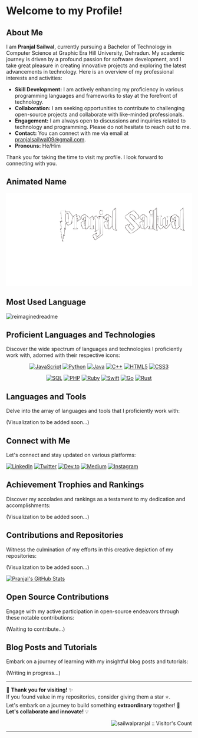 # Welcome to my Profile! 

## About Me

I am **Pranjal Sailwal**, currently pursuing a Bachelor of Technology in Computer Science at Graphic Era Hill University, Dehradun. My academic journey is driven by a profound passion for software development, and I take great pleasure in creating innovative projects and exploring the latest advancements in technology. Here is an overview of my professional interests and activities:

- **Skill Development:** I am actively enhancing my proficiency in various programming languages and frameworks to stay at the forefront of technology.
- **Collaboration:** I am seeking opportunities to contribute to challenging open-source projects and collaborate with like-minded professionals.
- **Engagement:** I am always open to discussions and inquiries related to technology and programming. Please do not hesitate to reach out to me.
- **Contact:** You can connect with me via email at [pranjalsailwal09@gmail.com](mailto:pranjalsailwal09@gmail.com).
- **Pronouns:** He/Him

Thank you for taking the time to visit my profile. I look forward to connecting with you.
## Animated Name

<div align="center">
    <img src="Components/Name.gif" alt="Name GIF" />
</div>




## Most Used Language

<img src="https://myreadme.vercel.app/api/embed/sailwalpranjal?panels=userstatistics,toprepositories,toplanguages,commitgraph" alt="reimaginedreadme" />

## Proficient Languages and Technologies

Discover the wide spectrum of languages and technologies I proficiently work with, adorned with their respective icons:

<div align="center">

[![JavaScript](https://img.shields.io/badge/JavaScript-yellow?style=for-the-badge&logo=javascript&logoColor=white&label=&labelColor=F7DF1E&color=F7DF1E&logoWidth=60&logoHeight=60&shape=circle)](https://www.javascript.com/)
[![Python](https://img.shields.io/badge/Python-blue?style=for-the-badge&logo=python&logoColor=white&label=&labelColor=3776AB&color=3776AB&logoWidth=60&logoHeight=60&shape=square)](https://www.python.org/)
[![Java](https://img.shields.io/badge/Java-red?style=for-the-badge&logo=java&logoColor=white&label=&labelColor=007396&color=007396&logoWidth=60&logoHeight=60&shape=diamond)](https://www.java.com/)
[![C++](https://img.shields.io/badge/C++-green?style=for-the-badge&logo=c%2B%2B&logoColor=white&label=&labelColor=00599C&color=00599C&logoWidth=60&logoHeight=60&shape=triangle)](https://www.cplusplus.com/)
[![HTML5](https://img.shields.io/badge/HTML5-orange?style=for-the-badge&logo=html5&logoColor=white&label=&labelColor=E34F26&color=E34F26&logoWidth=60&logoHeight=60&shape=hexagon)](https://developer.mozilla.org/en-US/docs/Web/Guide/HTML/HTML5)
[![CSS3](https://img.shields.io/badge/CSS3-blueviolet?style=for-the-badge&logo=css3&logoColor=white&label=&labelColor=1572B6&color=1572B6&logoWidth=60&logoHeight=60&shape=star)](https://developer.mozilla.org/en-US/docs/Web/CSS)

[![SQL](https://img.shields.io/badge/SQL-yellowgreen?style=for-the-badge&logo=mysql&logoColor=white&label=&labelColor=4479A1&color=4479A1&logoWidth=60&logoHeight=60&shape=circle)](https://www.w3schools.com/sql/)
[![PHP](https://img.shields.io/badge/PHP-purple?style=for-the-badge&logo=php&logoColor=white&label=&labelColor=777BB4&color=777BB4&logoWidth=60&logoHeight=60&shape=square)](https://www.php.net/)
[![Ruby](https://img.shields.io/badge/Ruby-red?style=for-the-badge&logo=ruby&logoColor=white&label=&labelColor=CC342D&color=CC342D&logoWidth=60&logoHeight=60&shape=diamond)](https://www.ruby-lang.org/en/)
[![Swift](https://img.shields.io/badge/Swift-orange?style=for-the-badge&logo=swift&logoColor=white&label=&labelColor=FA7343&color=FA7343&logoWidth=60&logoHeight=60&shape=triangle)](https://developer.apple.com/swift/)
[![Go](https://img.shields.io/badge/Go-blue?style=for-the-badge&logo=go&logoColor=white&label=&labelColor=00ADD8&color=00ADD8&logoWidth=60&logoHeight=60&shape=hexagon)](https://golang.org/)
[![Rust](https://img.shields.io/badge/Rust-brown?style=for-the-badge&logo=rust&logoColor=white&label=&labelColor=000000&color=000000&logoWidth=60&logoHeight=60&shape=star)](https://www.rust-lang.org/)
  
</div>

## Languages and Tools

Delve into the array of languages and tools that I proficiently work with:

(Visualization to be added soon...)

## Connect with Me

Let's connect and stay updated on various platforms:

[![LinkedIn](https://img.shields.io/badge/LinkedIn-blue?style=for-the-badge&logo=linkedin&logoColor=white&label=LinkedIn)](https://www.linkedin.com/in/pranjal-sailwal/)
[![Twitter](https://img.shields.io/badge/Twitter-lightblue?style=for-the-badge&logo=twitter&logoColor=white&label=Twitter)](https://twitter.com/sailwalpranjal)
[![Dev.to](https://img.shields.io/badge/Dev.to-black?style=for-the-badge&logo=dev.to&logoColor=white&label=Dev.to)](https://dev.to/sailwalpranjal)
[![Medium](https://img.shields.io/badge/Medium-black?style=for-the-badge&logo=medium&logoColor=white&label=Medium)](https://medium.com/@pranjalsailwal09)
[![Instagram](https://img.shields.io/badge/Instagram-purple?style=for-the-badge&logo=instagram&logoColor=white&label=Instagram)](https://www.instagram.com/pranjal_sailwal/)

## Achievement Trophies and Rankings

Discover my accolades and rankings as a testament to my dedication and accomplishments:

(Visualization to be added soon...)

## Contributions and Repositories

Witness the culmination of my efforts in this creative depiction of my repositories:

(Visualization to be added soon...)

[![Pranjal's GitHub Stats](https://github-readme-stats.vercel.app/api?username=sailwalpranjal&show_icons=true&theme=dark)](https://github.com/sailwalpranjal/github-readme-stats)

## Open Source Contributions

Engage with my active participation in open-source endeavors through these notable contributions:

(Waiting to contribute...)

## Blog Posts and Tutorials

Embark on a journey of learning with my insightful blog posts and tutorials:

(Writing in progress...)

---

🌟 **Thank you for visiting!** ✨  
If you found value in my repositories, consider giving them a star ⭐.  
Let's embark on a journey to build something **extraordinary** together! 🚀  
**Let's collaborate and innovate!** 💡

<p align="right">
    <img src="https://profile-counter.glitch.me/{sailwalpranjal}/count.svg" alt="sailwalpranjal :: Visitor's Count" />
</p>


---
